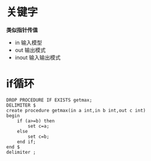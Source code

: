 # 关键字
**类似指针传值**
- in 输入模型
- out 输出模式
- inout 输入输出模式

# if循环
```
DROP PROCEDURE IF EXISTS getmax;
DELIMITER $
create procedure getmax(in a int,in b int,out c int)
begin
	if (a>=b) then
		set c=a;
	else 
		set c=b;
	end if;
end $
delimiter ;
```
